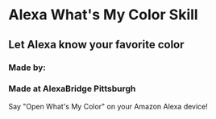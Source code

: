 # Alexa What's My Color Skill
## Let Alexa know your favorite color
### Made by:
### Made at AlexaBridge Pittsburgh

Say "Open What's My Color" on your Amazon Alexa device!
